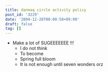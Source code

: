 ```yaml
---
title: danmaq circle activity policy
post_id: '3229'
date: '2004-12-28T00:00:58+09:00'
draft: false
tag: []
---
```


*   Make a lot of SUGEEEEEEE !!!
    *   I do not think
    *   To become
    *   Spring full bloom
    *   It is not enough until seven wonders orz